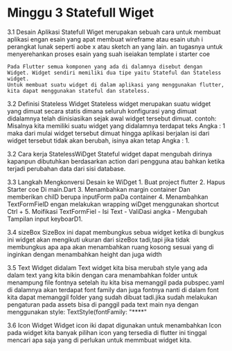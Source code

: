 <h1> Minggu 3 Statefull Wiget</h1>
3.1 Desain Aplikasi
    Statefull Wiget merupakan sebuah cara untuk membuat aplikasi engan esain yang apat membuat wireframe atau esain utuh i perangkat lunak seperti aobe x atau sketch an yang lain. an tugasnya untuk menyerehankan proses esain yang suah iseiakan template i starter coe

    Pada Flutter semua komponen yang ada di dalamnya disebut dengan Widget. Widget sendiri memiliki dua tipe yaitu Stateful dan Stateless widget.
    Untuk membuat suatu widget di dalam aplikasi yang menggunakan flutter, kita dapat menggunakan stateful dan stateless.

3.2 Definisi
    Stateless Widget
    Stateless widget merupakan suatu widget yang dimuat secara statis dimana seluruh konfigurasi yang dimuat didalamnya telah diinisiasikan sejak awal widget tersebut dimuat.
    contoh:
    Misalnya kita memiliki suatu widget yang didalamnya terdapat teks Angka : 1 maka dari mulai widget tersebut dimuat hingga aplikasi berjalan isi dari widget tersebut tidak akan berubah, isinya akan tetap Angka : 1.

3.2 Cara kerja StatelessWiDget
    Stateful widget dapat mengubah dirinya kapanpun dibutuhkan berdasarkan action dari pengguna atau bahkan ketika terjadi perubahan data dari sisi database.

3.3 Langkah Mengkonversi Desain ke WiDget
    1. Buat project flutter
    2. Hapus Starter coe Di main.Dart
    3. Menambahkan margin container Dan memberikan chilD berupa inputForm paDa container
    4. Menambahkan TextFormFielD engan melakukan wrapping wiDget menggunakan shortcut Ctrl +
    5. Moifikasi TextFormFiel
        - Isi Text
        - ValiDasi angka
        - Mengubah Tampilan input keyboarD1. 

3.4 sizeBox 
 SizeBox ini dapat membungkus sebua widget ketika di bungkus ini widget akan mengikuti ukuran dari sizeBox tadi,tapi jika tidak membungkus apa apa akan menambahkan ruang kosong sesuai yang di inginkan dengan menambahkan height dan juga width
 
 
 3.5 Text Widget 
 didalam Text widget kita bisa merubah style yang ada dalam text yang kita bikin dengan cara menambahkan folder untuk menampung file fontnya setelah itu kita bisa memanggil pada pubspec.yaml di dalamnya akan terdapat font family dan juga fontnya nanti di dalam font kita dapat memanggil folder yang sudah dibuat tadi.jika sudah melakukan pengaturan pada assets bisa di panggil pada text main nya dengan menggunakan  style: TextStyle(fontFamily: "****" 


 3.6 Icon Widget
   Widget icon iki dapat digunakan untuk menambahkan Icon pada widget kita banyak pilihan icon yang tersedia di flutter ini tinggal mencari apa saja yang di perlukan untuk memmbuat widget kita.

